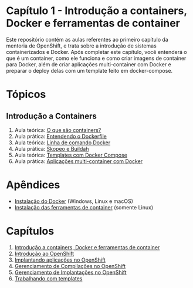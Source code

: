 # Capítulo 1 - Introdução a containers, Docker e ferramentas de container
Este repositório contém as aulas referentes ao primeiro capítulo da mentoria de OpenShift, e trata sobre a introdução de sistemas containerizados e Docker. Após completar este capítulo, você entenderá o que é um container, como ele funciona e como criar imagens de container para Docker, além de criar aplicações multi-container com Docker e preparar o deploy delas com um template feito em docker-compose.

# Tópicos
## Introdução a Containers
1. Aula teórica: [O que são containers?](aula01)
2. Aula prática: [Entendendo o Dockerfile](aula02)
3. Aula teórica: [Linha de comando Docker](aula03)
4. Aula prática: [Skopeo e Buildah](aula04)
5. Aula teórica: [Templates com Docker Compose](aula05)
6. Aula prática: [Aplicações multi-container com Docker](aula06)

# Apêndices
* [Instalação do Docker](apendices/instalacao_docker.md) (Windows, Linux e macOS)
* [Instalação das ferramentas de container](apendices/instalacao_container_tools.md) (somente Linux)

# Capítulos
1. [Introdução a containers, Docker e ferramentas de container](https://github.com/mentoria-openshift/capitulo01)
2. [Introdução ao OpenShift](https://github.com/mentoria-openshift/capitulo02)
3. [Implantando aplicações no OpenShift](https://github.com/mentoria-openshift/capitulo03)
4. [Gerenciamento de Compilações no OpenShift](https://github.com/mentoria-openshift/capitulo04)
5. [Gerenciamento de Implantações no OpenShift](https://github.com/mentoria-openshift/capitulo05)
6. [Trabalhando com templates](https://github.com/mentoria-openshift/capitulo06)

